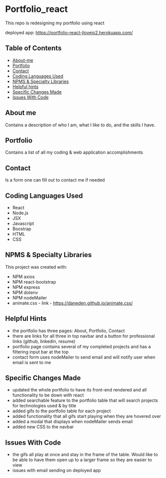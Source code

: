 # Portfolio_react
This repo is redesigning my portfolio using react

deployed app:
https://portfolio-react-jlovejo2.herokuapp.com/

## Table of Contents
* [About-me](#about-me)
* [Portfolio](#portfolio)
* [Contact](#contact)
* [Coding Languages Used](#coding-languages-used)
* [NPMS & Specialty Libraries](#npms-&-specialty-libraries)
* [Helpful hints](#helpful-hints)
* [Specific Changes Made](#specific-changes-made)
* [Issues With Code](#issues-with-code)

## About me
Contains a description of who I am, what I like to do, and the skills I have. 

## Portfolio	
Contains a list of all my coding & web application accomplishments

## Contact
Is a form one can fill out to contact me if needed 

## Coding Languages Used
* React
* Node.js
* JSX
* Javascript
* Boostrap
* HTML
* CSS

## NPMS & Specialty Libraries
This project was created with:
* NPM axios
* NPM react-bootstrap
* NPM express
* NPM dotenv
* NPM nodeMailer
* animate.css - link - https://daneden.github.io/animate.css/

## Helpful Hints
* the portfolio has three pages: About, Portfolio, Contact
* there are links for all three in top navbar and a button for professional links (github, linkedin, resume)
* portfolio page contains several of my completed projects and has a filtering input bar at the top
* contact form uses nodeMailer to send email and will notify user when email is sent to me

## Specific Changes Made
* updated the whole portfolio to have its front-end rendered and all functionality to be down with react
* added searchable feature to the portfolio table that will search projects for technologies used & by title
* added gifs to the portfolio table for each project
* added functionality that all gifs start playing when they are hovered over
* added a modal that displays when nodeMailer sends email
* added new CSS to the navbar

## Issues With Code
* the gifs all play at once and stay in the frame of the table.  Would like to be able to have them open up to a larger frame so they are easier to view
* issues with email sending on deployed app



